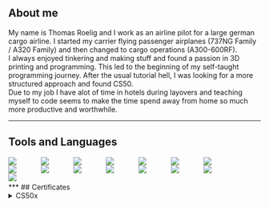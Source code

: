 ## About me
My name is Thomas Roelig and I work as an airline pilot for a large german cargo airline. I started my carrier flying passenger airplanes (737NG Family / A320 Family) and then changed to cargo operations (A300-600RF).<br>
I always enjoyed tinkering and making stuff and found a passion in 3D printing and programming. This led to the beginning of my self-taught programming journey. After the usual tutorial hell, I was looking for a more structured approach and found CS50.<br>
Due to my job I have alot of time in hotels during layovers and teaching myself to code seems to make the time spend away from home so much more productive and worthwhile. 
***
## Tools and Languages
<img align="left" width="65px" src="https://cdn.jsdelivr.net/gh/devicons/devicon/icons/vscode/vscode-original-wordmark.svg" />
<img align="left" width="65px" src="https://upload.wikimedia.org/wikipedia/commons/thumb/4/4b/Bash_Logo_Colored.svg/1024px-Bash_Logo_Colored.svg.png?20180723054350.svg" />
<img align="left" width="65px" src="https://cdn.jsdelivr.net/gh/devicons/devicon/icons/c/c-original.svg" />
<img align="left" width="65px" src="https://cdn.jsdelivr.net/gh/devicons/devicon/icons/python/python-original-wordmark.svg" />
<img align="left" width="65px" src="https://cdn.jsdelivr.net/gh/devicons/devicon/icons/html5/html5-original-wordmark.svg" />
<img align="left" width="65px" src="https://cdn.jsdelivr.net/gh/devicons/devicon/icons/css3/css3-original-wordmark.svg" />
<img align="left" width="65px" src="https://cdn.jsdelivr.net/gh/devicons/devicon/icons/javascript/javascript-original.svg" />
<img align="left" width="65px" src="https://cdn.jsdelivr.net/gh/devicons/devicon/icons/flask/flask-original-wordmark.svg" />
<img align="left" width="65px" src="https://saidvandeklundert.net/img/jinja_logo.png" />
<img align="left" width="65px" src="https://cdn.jsdelivr.net/gh/devicons/devicon/icons/markdown/markdown-original.svg" />
<img align="left" width="65px" src="https://cdn.jsdelivr.net/gh/devicons/devicon/icons/sqlite/sqlite-original.svg" />
<img align="left" width="65px" src="https://cdn.jsdelivr.net/gh/devicons/devicon/icons/bootstrap/bootstrap-original-wordmark.svg" />
<img align="left" width="65px" src="https://cdn.jsdelivr.net/gh/devicons/devicon/icons/raspberrypi/raspberrypi-original.svg" />
<img align="left" width="65px" src="https://cdn.jsdelivr.net/gh/devicons/devicon/icons/linux/linux-original.svg" />
<img align="left" width="65px" src="https://cdn.jsdelivr.net/gh/devicons/devicon/icons/github/github-original.svg" /><br><br><br>
***
## Certificates
<details>
<summary>CS50x</summary>
<img width="800px" src="CS50x.png"><br>
<img width="800px" src="edxCS50x.png">
</details>
